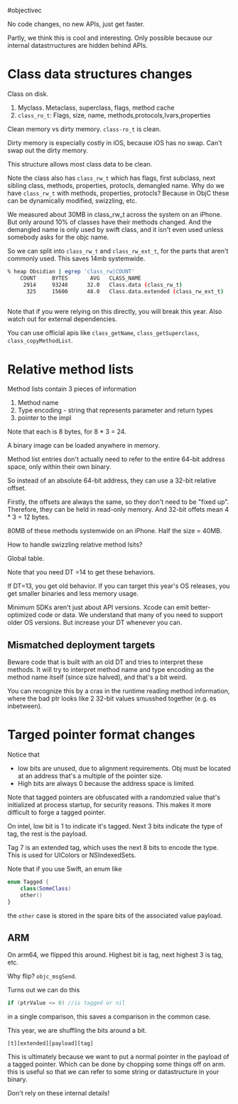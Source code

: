 #objectivec

No code changes, no new APIs, just get faster.

Partly, we think this is cool and interesting.  Only possible because our internal datastrructures are hidden behind APIs.

# Class data structures changes
Class on disk.  

1.  Myclass.  Metaclass, superclass, flags, method cache
2.  `class_ro_t`: Flags, size, name, methods,protocols,Ivars,properties

Clean memory vs dirty memory.  `class-ro_t` is clean.  

Dirty memory is especially costly in iOS, because iOS has no swap.  Can't swap out the dirty memory.

This structure allows most class data to be clean.

Note the class also has `class_rw_t` which has flags, first subclass, next sibling class, methods, properties, protocls, demangled name.  Why do we have `class_rw_t` with methods, properties, protocls?  Because in ObjC these can be dynamically modified, swizzling, etc.  

We measured about 30MB in class_rw_t across the system on an iPhone.  But only around 10% of classes have their methods changed.  And the demangled name is only used by swift class, and it isn't even used unless somebody asks for the objc name.

So we can split into `class_rw_t` and `class_rw_ext_t`, for the parts that aren't commonly used.  This saves 14mb systemwide.

```bash
% heap Obsidian | egrep 'class_rw|COUNT'
    COUNT     BYTES       AVG   CLASS_NAME                                       TYPE    BINARY
     2914     93248      32.0   Class.data (class_rw_t)                          C       libobjc.A.dylib
      325     15600      48.0   Class.data.extended (class_rw_ext_t)             C       libobjc.A.dylib
	  
```

Note that if you were relying on this directly, you will break this year.  Also watch out for external dependencies.

You can use official apis like `class_getName`, `class_getSuperclass`, `class_copyMethodList`.

# Relative method lists

Method lists contain 3 pieces of information
1.  Method name
2.  Type encoding - string that represents parameter and return types
3.  pointer to the impl

Note that each is 8 bytes, for 8 * 3 = 24.  

A binary image can be loaded anywhere in memory.  

Method list entries don't actually need to refer to the entire 64-bit address space, only within their own binary.

So instead of an absolute 64-bit address, they can use a 32-bit relative offset.

Firstly, the offsets are always the same, so they don't need to be "fixed up".
Therefore, they can be held in read-only memory.  And 32-bit offets mean 4 * 3 = 12 bytes.

80MB of these methods systemwide on an iPhone.  Half the size = 40MB.

How to handle swizzling relative method lsits?

Global table.  

Note that you need DT =14 to get these behaviors.

If DT=13, you get old behavior.  If you can target this year's OS releases, you get smaller binaries and less memory usage.

Minimum SDKs aren't just about API versions.  Xcode can emit better-optimized code or data.  We understand that many of you need to support older OS versions.  But increase your DT whenever you can.

## Mismatched deployment targets
Beware code that is built with an old DT and tries to interpret these methods.  It will try to interpret method name and type encoding as the method name itself (since size halved), and that's a bit weird.

You can recognize this by a cras in the runtime reading method information, where the bad ptr looks like 2 32-bit values smusshed together (e.g. `0`s inbetween).


# Targed pointer format changes

Notice that
* low bits are unused, due to alignment requirements.  Obj must be located at an address that's a multiple of the pointer size.
* High bits are always 0 because the address space is limited.

Note that tagged pointers are obfuscated with a randomzied value that's initialized at process startup, for security reasons.  This makes it more difficult to forge a tagged pointer.

On intel, low bit is 1 to indicate it's tagged.  Next 3 bits indicate the type of tag, the rest is the payload.

Tag 7 is an extended tag, which uses the next 8 bits to encode the type.  This is used for UIColors or NSIndexedSets.

Note that if you use Swift, an enum like

```swift
enum Tagged {
    class(SomeClass)
	other()
}
```

the `other` case is stored in the spare bits of the associated value payload.

## ARM
On arm64, we flipped this around.  Highest bit is tag, next highest 3 is tag, etc.

Why flip?  `objc_msgSend`.  

Turns out we can do this
```c
if (ptrValue <= 0) //is tagged or nil
```
in a single comparison, this saves a comparison in the common case.


This year, we are shuffling the bits around a bit.

`[t][extended][payload][tag]`

This is ultimately because we want to put a normal pointer in the payload of a tagged pointer.  Which can be done by chopping some things off on arm.  this is useful so that we can refer to some string or datastructure in your binary.

Don't rely on these internal details!
